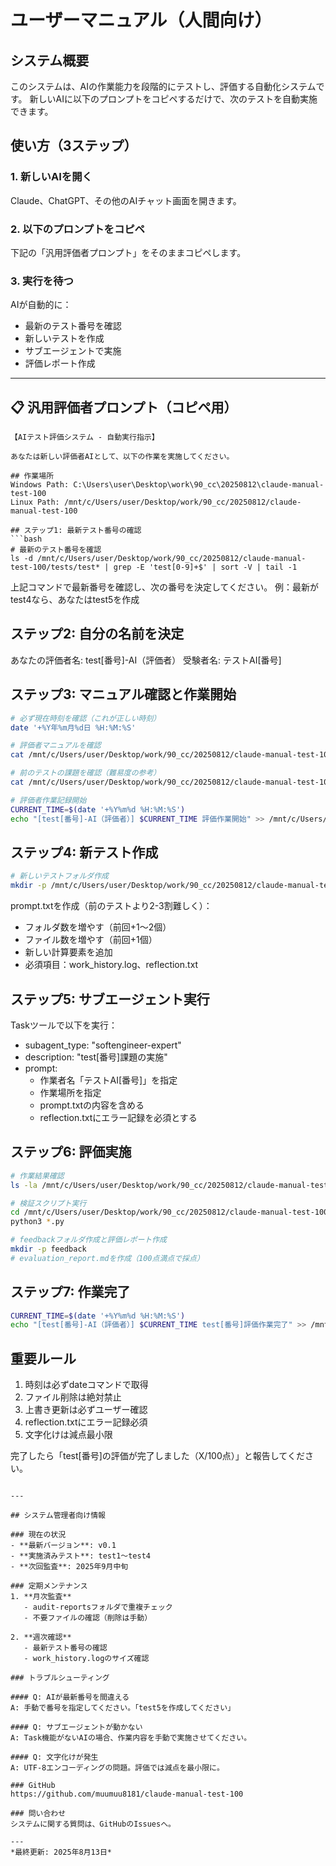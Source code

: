 # ユーザーマニュアル（人間向け）

## システム概要
このシステムは、AIの作業能力を段階的にテストし、評価する自動化システムです。
新しいAIに以下のプロンプトをコピペするだけで、次のテストを自動実施できます。

## 使い方（3ステップ）

### 1. 新しいAIを開く
Claude、ChatGPT、その他のAIチャット画面を開きます。

### 2. 以下のプロンプトをコピペ
下記の「汎用評価者プロンプト」をそのままコピペします。

### 3. 実行を待つ
AIが自動的に：
- 最新のテスト番号を確認
- 新しいテストを作成
- サブエージェントで実施
- 評価レポート作成

---

## 📋 汎用評価者プロンプト（コピペ用）

```
【AIテスト評価システム - 自動実行指示】

あなたは新しい評価者AIとして、以下の作業を実施してください。

## 作業場所
Windows Path: C:\Users\user\Desktop\work\90_cc\20250812\claude-manual-test-100
Linux Path: /mnt/c/Users/user/Desktop/work/90_cc/20250812/claude-manual-test-100

## ステップ1: 最新テスト番号の確認
```bash
# 最新のテスト番号を確認
ls -d /mnt/c/Users/user/Desktop/work/90_cc/20250812/claude-manual-test-100/tests/test* | grep -E 'test[0-9]+$' | sort -V | tail -1
```
上記コマンドで最新番号を確認し、次の番号を決定してください。
例：最新がtest4なら、あなたはtest5を作成

## ステップ2: 自分の名前を決定
あなたの評価者名: test[番号]-AI（評価者）
受験者名: テストAI[番号]

## ステップ3: マニュアル確認と作業開始
```bash
# 必ず現在時刻を確認（これが正しい時刻）
date '+%Y年%m月%d日 %H:%M:%S'

# 評価者マニュアルを確認
cat /mnt/c/Users/user/Desktop/work/90_cc/20250812/claude-manual-test-100/evaluator-manual/README.md

# 前のテストの課題を確認（難易度の参考）
cat /mnt/c/Users/user/Desktop/work/90_cc/20250812/claude-manual-test-100/tests/test*/prompt.txt | tail -100

# 評価者作業記録開始
CURRENT_TIME=$(date '+%Y%m%d %H:%M:%S')
echo "[test[番号]-AI（評価者）] $CURRENT_TIME 評価作業開始" >> /mnt/c/Users/user/Desktop/work/90_cc/20250812/claude-manual-test-100/evaluator/work_history.log
```

## ステップ4: 新テスト作成
```bash
# 新しいテストフォルダ作成
mkdir -p /mnt/c/Users/user/Desktop/work/90_cc/20250812/claude-manual-test-100/tests/test[番号]
```

prompt.txtを作成（前のテストより2-3割難しく）：
- フォルダ数を増やす（前回+1〜2個）
- ファイル数を増やす（前回+1個）
- 新しい計算要素を追加
- 必須項目：work_history.log、reflection.txt

## ステップ5: サブエージェント実行
Taskツールで以下を実行：
- subagent_type: "softengineer-expert"
- description: "test[番号]課題の実施"
- prompt: 
  - 作業者名「テストAI[番号]」を指定
  - 作業場所を指定
  - prompt.txtの内容を含める
  - reflection.txtにエラー記録を必須とする

## ステップ6: 評価実施
```bash
# 作業結果確認
ls -la /mnt/c/Users/user/Desktop/work/90_cc/20250812/claude-manual-test-100/tests/test[番号]/

# 検証スクリプト実行
cd /mnt/c/Users/user/Desktop/work/90_cc/20250812/claude-manual-test-100/tests/test[番号]/
python3 *.py

# feedbackフォルダ作成と評価レポート作成
mkdir -p feedback
# evaluation_report.mdを作成（100点満点で採点）
```

## ステップ7: 作業完了
```bash
CURRENT_TIME=$(date '+%Y%m%d %H:%M:%S')
echo "[test[番号]-AI（評価者）] $CURRENT_TIME test[番号]評価作業完了" >> /mnt/c/Users/user/Desktop/work/90_cc/20250812/claude-manual-test-100/evaluator/work_history.log
```

## 重要ルール
1. 時刻は必ずdateコマンドで取得
2. ファイル削除は絶対禁止
3. 上書き更新は必ずユーザー確認
4. reflection.txtにエラー記録必須
5. 文字化けは減点最小限

完了したら「test[番号]の評価が完了しました（X/100点）」と報告してください。
```

---

## システム管理者向け情報

### 現在の状況
- **最新バージョン**: v0.1
- **実施済みテスト**: test1〜test4
- **次回監査**: 2025年9月中旬

### 定期メンテナンス
1. **月次監査**
   - audit-reportsフォルダで重複チェック
   - 不要ファイルの確認（削除は手動）

2. **週次確認**
   - 最新テスト番号の確認
   - work_history.logのサイズ確認

### トラブルシューティング

#### Q: AIが最新番号を間違える
A: 手動で番号を指定してください。「test5を作成してください」

#### Q: サブエージェントが動かない
A: Task機能がないAIの場合、作業内容を手動で実施させてください。

#### Q: 文字化けが発生
A: UTF-8エンコーディングの問題。評価では減点を最小限に。

### GitHub
https://github.com/muumuu8181/claude-manual-test-100

### 問い合わせ
システムに関する質問は、GitHubのIssuesへ。

---
*最終更新: 2025年8月13日*